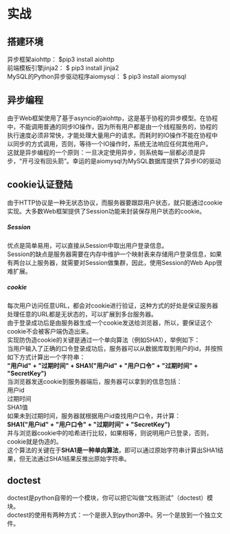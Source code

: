 # 实战
## 搭建环境
异步框架aiohttp：
$pip3 install aiohttp  
前端模板引擎jinja2：
$ pip3 install jinja2  
MySQL的Python异步驱动程序aiomysql：
$ pip3 install aiomysql  
## 异步编程
由于Web框架使用了基于asyncio的aiohttp，这是基于协程的异步模型。在协程中，不能调用普通的同步IO操作，因为所有用户都是由一个线程服务的，协程的执行速度必须非常快，才能处理大量用户的请求。而耗时的IO操作不能在协程中以同步的方式调用，否则，等待一个IO操作时，系统无法响应任何其他用户。  
这就是异步编程的一个原则：一旦决定使用异步，则系统每一层都必须是异步，“开弓没有回头箭”。幸运的是aiomysql为MySQL数据库提供了异步IO的驱动  
## cookie认证登陆
由于HTTP协议是一种无状态协议，而服务器要跟踪用户状态，就只能通过cookie实现。大多数Web框架提供了Session功能来封装保存用户状态的cookie。  
##### Session
优点是简单易用，可以直接从Session中取出用户登录信息。  
Session的缺点是服务器需要在内存中维护一个映射表来存储用户登录信息，如果有两台以上服务器，就需要对Session做集群，因此，使用Session的Web App很难扩展。  
##### cookie
每次用户访问任意URL，都会对cookie进行验证，这种方式的好处是保证服务器处理任意的URL都是无状态的，可以扩展到多台服务器。  
由于登录成功后是由服务器生成一个cookie发送给浏览器，所以，要保证这个cookie不会被客户端伪造出来。  
实现防伪造cookie的关键是通过一个单向算法（例如SHA1），举例如下：  
当用户输入了正确的口令登录成功后，服务器可以从数据库取到用户的id，并按照如下方式计算出一个字符串：  
__"用户id" + "过期时间" + SHA1("用户id" + "用户口令" + "过期时间" + "SecretKey")__  
当浏览器发送cookie到服务器端后，服务器可以拿到的信息包括：  
用户id  
过期时间  
SHA1值  
如果未到过期时间，服务器就根据用户id查找用户口令，并计算：  
__SHA1("用户id" + "用户口令" + "过期时间" + "SecretKey")__   
并与浏览器cookie中的哈希进行比较，如果相等，则说明用户已登录，否则，cookie就是伪造的。  
这个算法的关键在于**SHA1是一种单向算法**，即可以通过原始字符串计算出SHA1结果，但无法通过SHA1结果反推出原始字符串。  
## doctest
doctest是python自带的一个模块，你可以把它叫做“文档测试”（doctest）模块。  
doctest的使用有两种方式：一个是嵌入到python源中。另一个是放到一个独立文件。  

